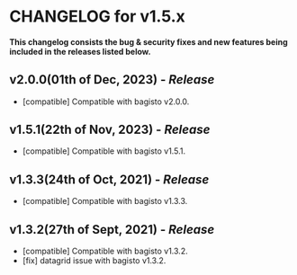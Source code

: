 # CHANGELOG for v1.5.x

#### This changelog consists the bug & security fixes and new features being included in the releases listed below.


## **v2.0.0(01th of Dec, 2023)** - _Release_

- [compatible] Compatible with bagisto v2.0.0.

## **v1.5.1(22th of Nov, 2023)** - _Release_

- [compatible] Compatible with bagisto v1.5.1.

## **v1.3.3(24th of Oct, 2021)** - _Release_

- [compatible] Compatible with bagisto v1.3.3.

## **v1.3.2(27th of Sept, 2021)** - _Release_

- [compatible] Compatible with bagisto v1.3.2.
- [fix] datagrid issue with bagisto v1.3.2.

